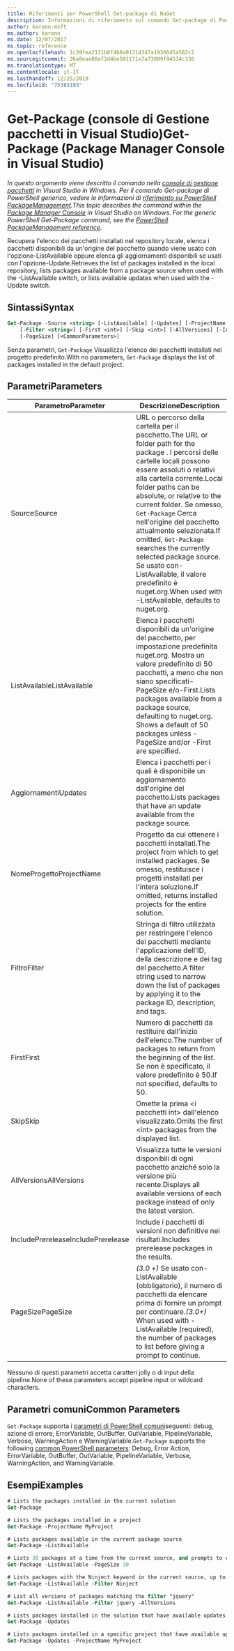 ```yaml
---
title: Riferimenti per PowerShell Get-package di NuGet
description: Informazioni di riferimento sul comando Get-package di PowerShell nella console di gestione pacchetti NuGet in Visual Studio.
author: karann-msft
ms.author: karann
ms.date: 12/07/2017
ms.topic: reference
ms.openlocfilehash: 1c39fea2131b8f4b8a91314347a19366d5a582c2
ms.sourcegitcommit: 26a8eae00af2d4be581171e7a73009f94534c336
ms.translationtype: MT
ms.contentlocale: it-IT
ms.lasthandoff: 12/25/2019
ms.locfileid: "75385193"
---
```

# <a name="get-package-package-manager-console-in-visual-studio"></a><span data-ttu-id="0589b-103">Get-Package (console di Gestione pacchetti in Visual Studio)</span><span class="sxs-lookup"><span data-stu-id="0589b-103">Get-Package (Package Manager Console in Visual Studio)</span></span>

<span data-ttu-id="0589b-104">*In questo argomento viene descritto il comando nella [console di gestione pacchetti](../../consume-packages/install-use-packages-powershell.md) in Visual Studio in Windows. Per il comando Get-package di PowerShell generico, vedere le informazioni di [riferimento su PowerShell PackageManagement](/powershell/module/packagemanagement/?view=powershell-6).*</span><span class="sxs-lookup"><span data-stu-id="0589b-104">*This topic describes the command within the [Package Manager Console](../../consume-packages/install-use-packages-powershell.md) in Visual Studio on Windows. For the generic PowerShell Get-Package command, see the [PowerShell PackageManagement reference](/powershell/module/packagemanagement/?view=powershell-6).*</span></span>

<span data-ttu-id="0589b-105">Recupera l'elenco dei pacchetti installati nel repository locale, elenca i pacchetti disponibili da un'origine del pacchetto quando viene usato con l'opzione-ListAvailable oppure elenca gli aggiornamenti disponibili se usati con l'opzione-Update.</span><span class="sxs-lookup"><span data-stu-id="0589b-105">Retrieves the list of packages installed in the local repository, lists packages available from a package source when used with the -ListAvailable switch, or lists available updates when used with the -Update switch.</span></span>

## <a name="syntax"></a><span data-ttu-id="0589b-106">Sintassi</span><span class="sxs-lookup"><span data-stu-id="0589b-106">Syntax</span></span>

```ps
Get-Package -Source <string> [-ListAvailable] [-Updates] [-ProjectName <string>]
    [-Filter <string>] [-First <int>] [-Skip <int>] [-AllVersions] [-IncludePrerelease]
    [-PageSize] [<CommonParameters>]
```

<span data-ttu-id="0589b-107">Senza parametri, `Get-Package` Visualizza l'elenco dei pacchetti installati nel progetto predefinito.</span><span class="sxs-lookup"><span data-stu-id="0589b-107">With no parameters, `Get-Package` displays the list of packages installed in the default project.</span></span>

## <a name="parameters"></a><span data-ttu-id="0589b-108">Parametri</span><span class="sxs-lookup"><span data-stu-id="0589b-108">Parameters</span></span>

| <span data-ttu-id="0589b-109">Parametro</span><span class="sxs-lookup"><span data-stu-id="0589b-109">Parameter</span></span> | <span data-ttu-id="0589b-110">Descrizione</span><span class="sxs-lookup"><span data-stu-id="0589b-110">Description</span></span> |
| --- | --- |
| <span data-ttu-id="0589b-111">Source</span><span class="sxs-lookup"><span data-stu-id="0589b-111">Source</span></span> | <span data-ttu-id="0589b-112">URL o percorso della cartella per il pacchetto.</span><span class="sxs-lookup"><span data-stu-id="0589b-112">The URL or folder path for the package .</span></span> <span data-ttu-id="0589b-113">I percorsi delle cartelle locali possono essere assoluti o relativi alla cartella corrente.</span><span class="sxs-lookup"><span data-stu-id="0589b-113">Local folder paths can be absolute, or relative to the current folder.</span></span> <span data-ttu-id="0589b-114">Se omesso, `Get-Package` Cerca nell'origine del pacchetto attualmente selezionata.</span><span class="sxs-lookup"><span data-stu-id="0589b-114">If omitted, `Get-Package` searches the currently selected package source.</span></span> <span data-ttu-id="0589b-115">Se usato con-ListAvailable, il valore predefinito è nuget.org.</span><span class="sxs-lookup"><span data-stu-id="0589b-115">When used with -ListAvailable, defaults to nuget.org.</span></span> |
| <span data-ttu-id="0589b-116">ListAvailable</span><span class="sxs-lookup"><span data-stu-id="0589b-116">ListAvailable</span></span> | <span data-ttu-id="0589b-117">Elenca i pacchetti disponibili da un'origine del pacchetto, per impostazione predefinita nuget.org. Mostra un valore predefinito di 50 pacchetti, a meno che non siano specificati-PageSize e/o-First.</span><span class="sxs-lookup"><span data-stu-id="0589b-117">Lists packages available from a package source, defaulting to nuget.org. Shows a default of 50 packages unless -PageSize and/or -First are specified.</span></span> |
| <span data-ttu-id="0589b-118">Aggiornamenti</span><span class="sxs-lookup"><span data-stu-id="0589b-118">Updates</span></span> | <span data-ttu-id="0589b-119">Elenca i pacchetti per i quali è disponibile un aggiornamento dall'origine del pacchetto.</span><span class="sxs-lookup"><span data-stu-id="0589b-119">Lists packages that have an update available from the package source.</span></span> |
| <span data-ttu-id="0589b-120">NomeProgetto</span><span class="sxs-lookup"><span data-stu-id="0589b-120">ProjectName</span></span> | <span data-ttu-id="0589b-121">Progetto da cui ottenere i pacchetti installati.</span><span class="sxs-lookup"><span data-stu-id="0589b-121">The project from which to get installed packages.</span></span> <span data-ttu-id="0589b-122">Se omesso, restituisce i progetti installati per l'intera soluzione.</span><span class="sxs-lookup"><span data-stu-id="0589b-122">If omitted, returns installed projects for the entire solution.</span></span> |
| <span data-ttu-id="0589b-123">Filtro</span><span class="sxs-lookup"><span data-stu-id="0589b-123">Filter</span></span> | <span data-ttu-id="0589b-124">Stringa di filtro utilizzata per restringere l'elenco dei pacchetti mediante l'applicazione dell'ID, della descrizione e dei tag del pacchetto.</span><span class="sxs-lookup"><span data-stu-id="0589b-124">A filter string used to narrow down the list of packages by applying it to the package ID, description, and tags.</span></span> |
| <span data-ttu-id="0589b-125">First</span><span class="sxs-lookup"><span data-stu-id="0589b-125">First</span></span> | <span data-ttu-id="0589b-126">Numero di pacchetti da restituire dall'inizio dell'elenco.</span><span class="sxs-lookup"><span data-stu-id="0589b-126">The number of packages to return from the beginning of the list.</span></span> <span data-ttu-id="0589b-127">Se non è specificato, il valore predefinito è 50.</span><span class="sxs-lookup"><span data-stu-id="0589b-127">If not specified, defaults to 50.</span></span> |
| <span data-ttu-id="0589b-128">Skip</span><span class="sxs-lookup"><span data-stu-id="0589b-128">Skip</span></span> | <span data-ttu-id="0589b-129">Omette la prima &lt;i pacchetti int&gt; dall'elenco visualizzato.</span><span class="sxs-lookup"><span data-stu-id="0589b-129">Omits the first &lt;int&gt; packages from the displayed list.</span></span>  |
| <span data-ttu-id="0589b-130">AllVersions</span><span class="sxs-lookup"><span data-stu-id="0589b-130">AllVersions</span></span> | <span data-ttu-id="0589b-131">Visualizza tutte le versioni disponibili di ogni pacchetto anziché solo la versione più recente.</span><span class="sxs-lookup"><span data-stu-id="0589b-131">Displays all available versions of each package instead of only the latest version.</span></span> |
| <span data-ttu-id="0589b-132">IncludePrerelease</span><span class="sxs-lookup"><span data-stu-id="0589b-132">IncludePrerelease</span></span> | <span data-ttu-id="0589b-133">Include i pacchetti di versioni non definitive nei risultati.</span><span class="sxs-lookup"><span data-stu-id="0589b-133">Includes prerelease packages in the results.</span></span> |
| <span data-ttu-id="0589b-134">PageSize</span><span class="sxs-lookup"><span data-stu-id="0589b-134">PageSize</span></span> | <span data-ttu-id="0589b-135">*(3.0 +)* Se usato con-ListAvailable (obbligatorio), il numero di pacchetti da elencare prima di fornire un prompt per continuare.</span><span class="sxs-lookup"><span data-stu-id="0589b-135">*(3.0+)* When used with -ListAvailable (required), the number of packages to list before giving a prompt to continue.</span></span> |

<span data-ttu-id="0589b-136">Nessuno di questi parametri accetta caratteri jolly o di input della pipeline.</span><span class="sxs-lookup"><span data-stu-id="0589b-136">None of these parameters accept pipeline input or wildcard characters.</span></span>

## <a name="common-parameters"></a><span data-ttu-id="0589b-137">Parametri comuni</span><span class="sxs-lookup"><span data-stu-id="0589b-137">Common Parameters</span></span>

<span data-ttu-id="0589b-138">`Get-Package` supporta i [parametri di PowerShell comuni](https://go.microsoft.com/fwlink/?LinkID=113216)seguenti: debug, azione di errore, ErrorVariable, OutBuffer, OutVariable, PipelineVariable, Verbose, WarningAction e WarningVariable.</span><span class="sxs-lookup"><span data-stu-id="0589b-138">`Get-Package` supports the following [common PowerShell parameters](https://go.microsoft.com/fwlink/?LinkID=113216): Debug, Error Action, ErrorVariable, OutBuffer, OutVariable, PipelineVariable, Verbose, WarningAction, and WarningVariable.</span></span>

## <a name="examples"></a><span data-ttu-id="0589b-139">Esempi</span><span class="sxs-lookup"><span data-stu-id="0589b-139">Examples</span></span>

```ps
# Lists the packages installed in the current solution
Get-Package

# Lists the packages installed in a project
Get-Package -ProjectName MyProject

# Lists packages available in the current package source
Get-Package -ListAvailable

# Lists 30 packages at a time from the current source, and prompts to continue if more are available
Get-Package -ListAvailable -PageSize 30

# Lists packages with the Ninject keyword in the current source, up to 50
Get-Package -ListAvailable -Filter Ninject

# List all versions of packages matching the filter "jquery"
Get-Package -ListAvailable -Filter jquery -AllVersions

# Lists packages installed in the solution that have available updates
Get-Package -Updates

# Lists packages installed in a specific project that have available updates
Get-Package -Updates -ProjectName MyProject
```
